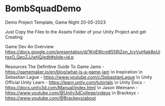 # BombSquadDemo
Demo Project Template, Game Night 20-05-2023

Just Copy the Files to the Assets Folder of your Unity Project and get Creating

Game Dev An Overview
https://docs.google.com/presentation/d/1KnEWcm855RiZpn_IcvVuHIak8pUjtgxO_QeoZJJwtjQ/edit#slide=id.p

Resources 
The Definitive Guide To Game Jams - https://gamemaker.io/en/blog/what-is-a-game-jam \n
Inspiration \n
Sebastian Lague - https://www.youtube.com/c/SebastianLague \n
Unity
Official Unity Learn - https://learn.unity.com/tutorials \n
Unity Docs - https://docs.unity3d.com/Manual/index.html \n
Jason Weimann - https://www.youtube.com/@Unity3dCollege/videos \n
Brackeys -  https://www.youtube.com/@Brackeys/about

